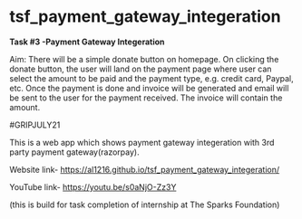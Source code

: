 # tsf_payment_gateway_integeration

**Task #3
-Payment Gateway Integeration**

Aim: There will be a simple donate button on homepage. On clicking the donate button, the user will land on the payment page where user can select the amount to be paid and the payment type, e.g. credit card, Paypal, etc.
Once the payment is done and invoice will be generated and email will be sent to the user for the payment received. The invoice will contain the amount.

#GRIPJULY21

This is a web app which shows payment gateway integeration with 3rd party payment gateway(razorpay).

Website link- https://al1216.github.io/tsf_payment_gateway_integeration/

YouTube link- https://youtu.be/s0aNjO-Zz3Y

(this is build for task completion of internship at The Sparks Foundation)
